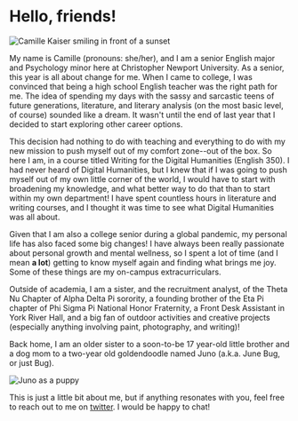 # Hello, friends!

![Camille Kaiser smiling in front of a sunset](camzkaiser.github.io/camzkaiser/images/Camille.jpg)

My name is Camille (pronouns: she/her), and I am a senior English major and Psychology minor here at Christopher Newport University. As a senior, this year is all about change for me. When I came to college, I was convinced that being a high school English teacher was the right path for me. The idea of spending my days with the sassy and sarcastic teens of future generations, literature, and literary analysis (on the most basic level, of course) sounded like a dream. It wasn't until the end of last year that I decided to start exploring other career options. 

This decision had nothing to do with teaching and everything to do with my new mission to push myself out of my comfort zone--out of the box. So here I am, in a course titled Writing for the Digital Humanities (English 350). I had never heard of Digital Humanities, but I knew that if I was going to push myself out of my own little corner of the world, I would have to start with broadening my knowledge, and what better way to do that than to start within my own department! I have spent countless hours in literature and writing courses, and I thought it was time to see what Digital Humanities was all about.

Given that I am also a college senior during a global pandemic, my personal life has also faced some big changes! I have always been really passionate about personal growth and mental wellness, so I spent a lot of time (and I mean **a lot**) getting to know myself again and finding what brings me joy. Some of these things are my on-campus extracurriculars.

Outside of academia, I am a sister, and the recruitment analyst, of the Theta Nu Chapter of Alpha Delta Pi sorority, a founding brother of the Eta Pi chapter of Phi Sigma Pi National Honor Fraternity, a Front Desk Assistant in York River Hall, and a big fan of outdoor activities and creative projects (especially anything involving paint, photography, and writing)! 

Back home, I am an older sister to a soon-to-be 17 year-old little brother and a dog mom to a two-year old goldendoodle named Juno (a.k.a. June Bug, or just Bug).

![Juno as a puppy](camzkaiser.github.io/camzkaiser/images/Juno.jpeg)

This is just a little bit about me, but if anything resonates with you, feel free to reach out to me on [twitter](https://twitter.com/camzkaiser). I would be happy to chat!
